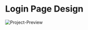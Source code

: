 <h1> Login Page Design </h1>
<img src="[res/img/google.png](https://github.com/Amjid-Shahzad/Login-Page/blob/main/res/img/Project-Preview-Image.gif)" alt="Project-Preview">
